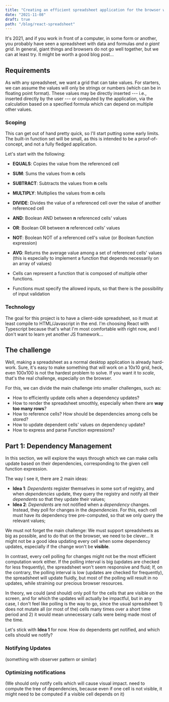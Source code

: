 ```yaml
---
title: "Creating an efficient spreadsheet application for the browser with React"
date: "2021-11-08"
draft: true
path: "/blog/react-spreadsheet"
---
```


It's 2021, and if you work in front of a computer, in some form or another, you probably have seen a spreadsheet with data and formulas *and a giant grid*. In general, giant things and browsers do not go well together, but we can at least try. It might be worth a good blog post...
<!-- end_excerpt -->

## Requirements

As with any spreadsheet, we want a grid that can take values. For starters, we can assume the values will only be strings or numbers (which can be in floating point format). These values may be directly inserted --- i.e., inserted directly by the user --- or computed by the application, via the calculation based on a specified formula which can depend on multiple other values.

### Scoping

This can get out of hand pretty quick, so I'll start putting some early limits. The built-in function set will be small, as this is intended to be a proof-of-concept, and not a fully fledged application.

Let's start with the following:

* **EQUALS**: Copies the value from the referenced cell
* **SUM**: Sums the values from **n** cells 
* **SUBTRACT**: Subtracts the values from **n** cells
* **MULTIPLY**: Multiplies the values from **n** cells
* **DIVIDE**: Divides the value of a referenced cell over the value of another referenced cell
* **AND**: Boolean AND between **n** referenced cells' values
* **OR**: Boolean OR between **n** referenced cells' values
* **NOT**: Boolean NOT of a referenced cell's value (or Boolean function expression)
* **AVG**: Returns the average value among a set of referenced cells' values (this is especially to implement a function that depends necessarily on an array of values)

* Cells can represent a function that is composed of multiple other functions. 
* Functions must specify the allowed inputs, so that there is the possibility of input validation

### Technology

The goal for this project is to have a client-side spreadsheet, so it must at least compile to HTML/Javascript in the end. I'm choosing React with Typescript because that's what I'm most comfortable with right now, and I don't want to learn yet another JS framework...

## The challenge

Well, making a spreadsheet as a normal desktop application is already hard-work. Sure, it's easy to make something that will work on a 10x10 grid, heck, even 100x100 is not the hardest problem to solve. If you want it to *scale*, that's the real challenge, especially on the browser.

For this, we can divide the main challenge into smaller challenges, such as:

* How to efficiently update cells when a dependency updates?
* How to render the spreadsheet smoothly, especially when there are **way too many rows**?
* How to reference cells? How should be dependencies among cells be stored?
* How to update dependent cells' values on dependency update?
* How to express and parse Function expressions?

## Part 1: Dependency Management

In this section, we will explore the ways through which we can make cells update based on their dependencies, corresponding to the given cell function expression.

The way I see it, there are 2 main ideas:

* **Idea 1**: _Dependents_ register themselves in some sort of registry, and when _dependencies_ update, they query the registry and notify all their _dependents_ so that they update their values;
* **Idea 2**: _Dependents_ are not notified when a _dependency_ changes. Instead, they poll for changes in the _dependencies_. For this, each cell must have its dependency tree pre-computed, so that we only query the relevant values;

We must not forget the main challenge: We must support spreadsheets as big as possible, and to do that on the browser, we need to be clever... It might not be a good idea updating every cell when some dependency updates, especially if the change won't be **visible**.

In contrast, every cell polling for changes might not be the most efficient computation work either. If the polling interval is big (updates are checked for less frequently), the spreadsheet won't seem responsive and fluid; If, on the contrary, the polling interval is low (updates are checked for frequently), the spreadsheet will update fluidly, but most of the polling will result in no updates, while straining our precious browser resources.

In theory, we could (and should) only poll for the cells that are visible on the screen, and for which the updates will actually be impactful, but in any case, I don't feel like polling is the way to go, since the usual spreadsheet 1) does not mutate all (or most of the) cells many times over a short time period and 2) it would mean unnecessary calls were being made most of the time.

Let's stick with **Idea 1** for now. How do dependents get notified, and which cells should we notify?

### Notifying Updates
(something with observer pattern or similar)

### Optimizing notifications
(We should only notify cells which will cause visual impact. need to compute the tree of dependencies, because even if one cell is not visible, it might need to be computed if a visible cell depends on it)